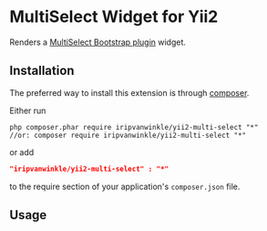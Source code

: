 MultiSelect Widget for Yii2
==============================

Renders a [MultiSelect Bootstrap plugin](http://davidstutz.github.io/bootstrap-multiselect) widget.

Installation
------------
The preferred way to install this extension is through [composer](http://getcomposer.org/download/).

Either run

```
php composer.phar require iripvanwinkle/yii2-multi-select "*"
//or: composer require iripvanwinkle/yii2-multi-select "*"
```

or add

```json
"iripvanwinkle/yii2-multi-select" : "*"
```

to the require section of your application's `composer.json` file.

Usage
-----

